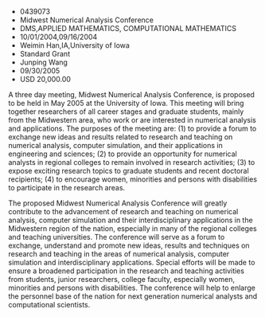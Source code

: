 
* 0439073
* Midwest Numerical Analysis Conference
* DMS,APPLIED MATHEMATICS, COMPUTATIONAL MATHEMATICS
* 10/01/2004,09/16/2004
* Weimin Han,IA,University of Iowa
* Standard Grant
* Junping Wang
* 09/30/2005
* USD 20,000.00

A three day meeting, Midwest Numerical Analysis Conference, is proposed to be
held in May 2005 at the University of Iowa. This meeting will bring together
researchers of all career stages and graduate students, mainly from the
Midwestern area, who work or are interested in numerical analysis and
applications. The purposes of the meeting are: (1) to provide a forum to
exchange new ideas and results related to research and teaching on numerical
analysis, computer simulation, and their applications in engineering and
sciences; (2) to provide an opportunity for numerical analysts in regional
colleges to remain involved in research activities; (3) to expose exciting
research topics to graduate students and recent doctoral recipients; (4) to
encourage women, minorities and persons with disabilities to participate in the
research areas.

The proposed Midwest Numerical Analysis Conference will greatly contribute to
the advancement of research and teaching on numerical analysis, computer
simulation and their interdisciplinary applications in the Midwestern region of
the nation, especially in many of the regional colleges and teaching
universities. The conference will serve as a forum to exchange, understand and
promote new ideas, results and techniques on research and teaching in the areas
of numerical analysis, computer simulation and interdisciplinary applications.
Special efforts will be made to ensure a broadened participation in the research
and teaching activities from students, junior researchers, college faculty,
especially women, minorities and persons with disabilities. The conference will
help to enlarge the personnel base of the nation for next generation numerical
analysts and computational scientists.
